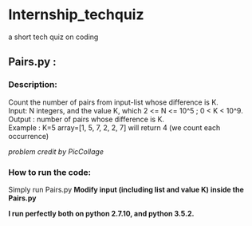# Internship_techquiz
a short tech quiz on coding <br />

## Pairs.py : <br />
### Description: <br />
Count the number of pairs from input-list whose difference is K. <br />
Input: N integers, and the value K, which 2 <= N <= 10^5 ; 0 < K < 10^9.<br />
Output : number of pairs whose difference is K.<br />
Example : K=5 array=[1, 5, 7, 2, 2, 7] will return 4 (we count each occurrence) <br />

*problem credit by PicCollage*

### How to run the code: <br />
Simply run Pairs.py
**Modify input (including list and value K) inside the Pairs.py**

**I run perfectly both on python 2.7.10, and python 3.5.2.**
  
